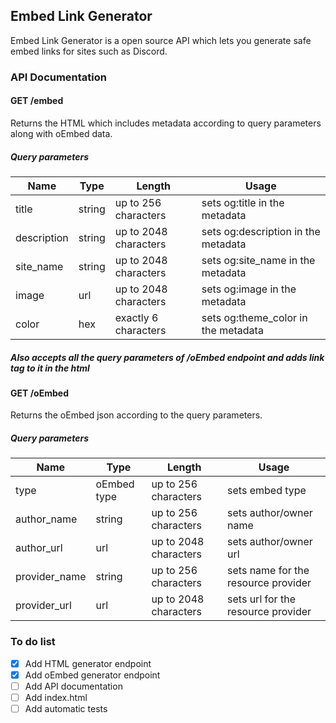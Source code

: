 ## Embed Link Generator
Embed Link Generator is a open source API which lets you generate safe embed links for sites such as Discord.


### API Documentation

#### GET /embed
Returns the HTML which includes metadata according to query parameters along with oEmbed data.

##### Query parameters
Name        | Type   | Length                | Usage
------------|--------|-----------------------|-------------------------------
title       | string | up to 256 characters  | sets og:title in the metadata
description | string | up to 2048 characters | sets og:description in the metadata
site_name   | string | up to 2048 characters | sets og:site_name in the metadata
image       | url    | up to 2048 characters | sets og:image in the metadata
color       | hex    | exactly 6 characters  | sets og:theme_color in the metadata
##### Also accepts all the query parameters of /oEmbed endpoint and adds link tag to it in the html

#### GET /oEmbed
Returns the oEmbed json according to the query parameters.

##### Query parameters
Name         | Type        | Length                | Usage
-------------|-------------|-----------------------|------------------------------------
type         | oEmbed type | up to 256 characters  | sets embed type
author_name  | string      | up to 256 characters  | sets author/owner name
author_url   | url         | up to 2048 characters | sets author/owner url
provider_name| string      | up to 256 characters  | sets name for the resource provider
provider_url | url         | up to 2048 characters | sets url for the resource provider


### To do list

- [x] Add HTML generator endpoint
- [x] Add oEmbed generator endpoint
- [ ] Add API documentation
- [ ] Add index.html
- [ ] Add automatic tests
